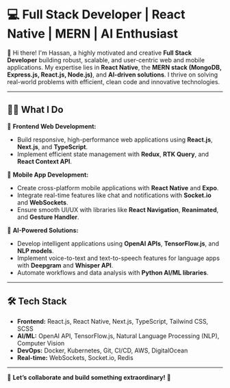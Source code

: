 # 💻 Full Stack Developer | React Native | MERN | AI Enthusiast  

👋 Hi there! I'm Hassan, a highly motivated and creative **Full Stack Developer** building robust, scalable, and user-centric web and mobile applications. My expertise lies in **React Native**, the **MERN stack (MongoDB, Express.js, React.js, Node.js)**, and **AI-driven solutions**. I thrive on solving real-world problems with efficient, clean code and innovative technologies.

---

## 🧑‍💻 What I Do  
🔹 **Frontend Web Development:**  
- Build responsive, high-performance web applications using **React.js**, **Next.js**, and **TypeScript**.  
- Implement efficient state management with **Redux**, **RTK Query**, and **React Context API**.  

🔹 **Mobile App Development:**  
- Create cross-platform mobile applications with **React Native** and **Expo**.  
- Integrate real-time features like chat and notifications with **Socket.io** and **WebSockets**.  
- Ensure smooth UI/UX with libraries like **React Navigation**, **Reanimated**, and **Gesture Handler**.  

🔹 **AI-Powered Solutions:**  
- Develop intelligent applications using **OpenAI APIs**, **TensorFlow.js**, and **NLP models**.  
- Implement voice-to-text and text-to-speech features for language apps with **Deepgram** and **Whisper API**.  
- Automate workflows and data analysis with **Python AI/ML libraries**.  

---

## 🛠 Tech Stack  
- **Frontend:** React.js, React Native, Next.js, TypeScript, Tailwind CSS, SCSS  
- **AI/ML:** OpenAI API, TensorFlow.js, Natural Language Processing (NLP), Computer Vision  
- **DevOps:** Docker, Kubernetes, Git, CI/CD, AWS, DigitalOcean  
- **Real-time:** WebSockets, Socket.io, Redis
  
---

🚀 **Let’s collaborate and build something extraordinary!** 🌟  
